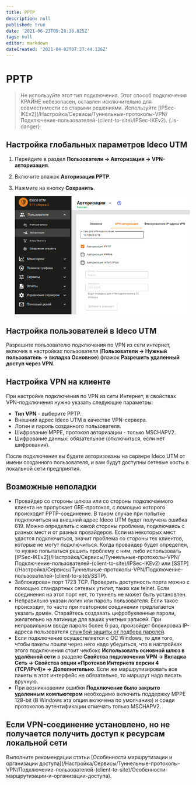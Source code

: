 ```yaml
---
title: PPTP
description: null
published: true
date: '2021-06-23T09:28:38.825Z'
tags: null
editor: markdown
dateCreated: '2021-04-02T07:27:44.126Z'
---
```


# PPTP

> Не используйте этот тип подключения. Этот способ подключения КРАЙНЕ небезопасен, оставлен исключительно для совместимости со старыми решениями. Используйте \[IPSec-IKEv2\]\(/Настройка/Сервисы/Туннельные-протоколы-VPN/Подключение-пользователей-\(client-to-site\)/IPSec-IKEv2\). {.is-danger}

## Настройка глобальных параметров Ideco UTM

1. Перейдите в раздел **Пользователи -&gt; Авторизация -&gt; VPN-авторизация**.
2. Включите влажок **Авторизация PPTP**.
3. Нажмите на кнопку **Сохранить**.

   ![pptp\_on.png](../../../.gitbook/assets/pptp_on.png)

## Настройка пользователей в Ideco UTM

Разрешите пользователю подключения по VPN из сети интернет, включив в настройках пользователя \(**Пользователи -&gt; Нужный пользователь -&gt; вкладка Основное**\) флажок **Разрешить удаленный доступ через VPN**.

## Настройка VPN на клиенте

При настройке подключения по VPN из сети Интернет, в свойствах VPN-подключения нужно указать следующие параметры:

* **Тип VPN** - выберите PPTP.
* Внешний адрес Ideco UTM в качестве VPN-сервера.
* Логин и пароль созданного пользователя.
* Шифрование MPPE, протокол авторизации - только MSCHAPV2.
* Шифрование данных: обязательное \(отключиться, если нет шифрования\).

После подключения вы будете авторизованы на сервере Ideco UTM от имени созданного пользователя, и вам будут доступны сетевые хосты в локальной сети предприятия.

## Возможные неполадки

* Провайдер со стороны шлюза или со стороны подключаемого клиента не пропускает GRE-протокол, с помощью которого происходит PPTP-соединение. В таком случае при попытке подключиться на внешний адрес Ideco UTM будет получена ошибка 619. Можно определить с какой стороны проблема, подключаясь с разных мест и от разных провайдеров. Если из некоторых мест удастся подключиться, значит проблема со стороны тех клиентов, которые не могут подключиться. Когда провайдер будет определен, то нужно попытаться решить проблему с ним, либо использовать \[IPSec-IKEv2\]\(/Настройка/Сервисы/Туннельные-протоколы-VPN/Подключение-пользователей-\(client-to-site\)/IPSec-IKEv2\) или \[SSTP\]\(/Настройка/Сервисы/Туннельные-протоколы-VPN/Подключение-пользователей-\(client-to-site\)/SSTP\).
* Заблокирован порт 1723 TCP. Проверить доступность порта можно с помощью стандартных сетевых утилит, таких как telnet. Если соединения на этот порт нет, то туннель не может быть установлен.
* Неправильно указан логин или пароль пользователя. Если такое происходит, то часто при повторном соединении предлагается указать домен. Старайтесь создавать цифробуквенные пароли, желательно на латинице для ваших учетных записей. При неправильном вводе пароля более 6 раз, произойдет блокировка IP-адреса пользователя [службой защиты от подбора паролей](https://github.com/ideco-team/docsUTM/tree/c6fdc8e9437797db7478b8404ef059e57173d3af/Настройка/Правила-доступа/Защита-от-bruteforce-атак/README.md).
* Если подключение осуществляется с ОС Windows, то для того, чтобы пакеты пошли через него надо убедиться, что в настройках этого подключения стоит чекбокс **Использовать основной шлюз в удалённой сети** в разделе **Свойства подключения VPN -&gt; Вкладка Сеть -&gt; Свойства опции «Протокол Интернета версии 4 \(TCP/IPv4\)» -&gt; Дополнительно**. Если же маршрутизировать все пакеты в этот интерфейс не обязательно, то маршрут надо писать вручную.
* При возникновении ошибки **Подключение было закрыто удаленным компьютером** необходимо включить поддержку MPPE 128-bit \(В Windows эта опция включена по умолчанию\) и среди протоколов аутентификации отмечать только MSCHAPV2.

## Если VPN-соединение установлено, но не получается получить доступ к ресурсам локальной сети

Выполните рекомендации статьи \[Особенности маршрутизации и организации доступа\]\(/Настройка/Сервисы/Туннельные-протоколы-VPN/Подключение-пользователей-\(client-to-site\)/Особенности-маршрутизации-и-организации-доступа\).

